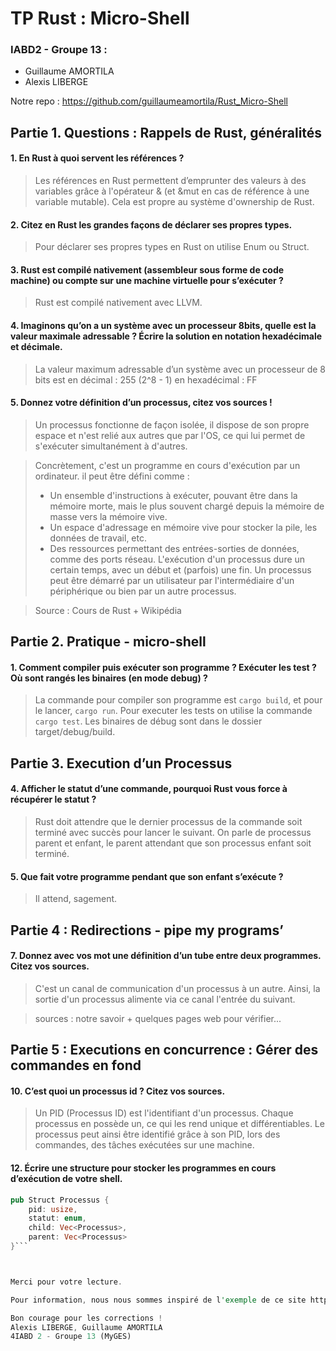 # TP Rust : Micro-Shell

### IABD2 - Groupe 13 :

* Guillaume AMORTILA
* Alexis LIBERGE

Notre repo : https://github.com/guillaumeamortila/Rust_Micro-Shell

##  Partie 1. Questions : Rappels de Rust, généralités

#### 1. En Rust à quoi servent les références ?


> Les références en Rust permettent d’emprunter des valeurs à des variables grâce à l'opérateur & (et &mut en cas de référence à une variable mutable). Cela est propre au  système d'ownership de Rust.


#### 2. Citez en Rust les grandes façons de déclarer ses propres types.

> Pour déclarer ses propres types en Rust on utilise Enum ou Struct.


#### 3. Rust est compilé nativement (assembleur sous forme de code machine) ou compte sur une machine virtuelle pour s’exécuter ?

> Rust est compilé nativement avec LLVM.


#### 4. Imaginons qu’on a un système avec un processeur 8bits, quelle est la valeur maximale adressable ? Écrire la solution en notation hexadécimale et décimale.

> La valeur maximum adressable d’un système avec un processeur de 8 bits est
> en décimal : 255 (2^8 - 1)
> en hexadécimal : FF


#### 5. Donnez votre définition d’un processus, citez vos sources !

> Un processus fonctionne de façon isolée, il dispose de son propre espace et n'est relié aux autres que par l'OS, ce qui lui permet de s'exécuter simultanément à d'autres.

> Concrètement, c'est un programme en cours d'exécution par un ordinateur. il peut être défini comme :
> * Un ensemble d'instructions à exécuter, pouvant être dans la mémoire morte, mais le plus souvent chargé depuis la mémoire de masse vers la mémoire vive.
> * Un espace d'adressage en mémoire vive pour stocker la pile, les données de travail, etc. 
> * Des ressources permettant des entrées-sorties de données, comme des ports réseau.
> L'exécution d'un processus dure un certain temps, avec un début et (parfois) une fin. 
> Un processus peut être démarré par un utilisateur par l'intermédiaire d'un périphérique ou bien par un autre processus.


> Source : Cours de Rust + Wikipédia



## Partie 2. Pratique - micro-shell

#### 1. Comment compiler puis exécuter son programme ? Exécuter les test ? Où sont rangés les binaires (en mode debug) ?
> La commande pour compiler son programme est ```cargo build```, et pour le lancer, ```cargo run```.
> Pour executer les tests on utilise la commande ```cargo test```.
> Les binaires de débug sont dans le dossier target/debug/build.



## Partie 3. Execution d’un Processus

#### 4. Afficher le statut d’une commande, pourquoi Rust vous force à récupérer le statut ?
> Rust doit attendre que le dernier processus de la commande soit terminé avec succès pour lancer le suivant. On parle de processus parent et enfant, le parent attendant que son processus enfant soit terminé.

#### 5. Que fait votre programme pendant que son enfant s’exécute ?
> Il attend, sagement.



## Partie 4 : Redirections - pipe my programs’

#### 7. Donnez avec vos mot une définition d’un tube entre deux programmes. Citez vos sources.
> C'est un canal de communication d'un processus à un autre. Ainsi, la sortie d'un processus alimente via ce canal l'entrée du suivant.

> sources : notre savoir + quelques pages web pour vérifier...



## Partie 5 : Executions en concurrence : Gérer des commandes en fond

#### 10. C’est quoi un processus id ? Citez vos sources.
> Un PID (Processus ID) est l'identifiant d'un processus. Chaque processus en possède un, ce qui les rend unique et différentiables. Le processus peut ainsi être identifié grâce à son PID, lors des commandes, des tâches exécutées sur une machine.

#### 12. Écrire une structure pour stocker les programmes en cours d’exécution de votre shell.
```rust
pub Struct Processus {
	pid: usize,
	statut: enum,
	child: Vec<Processus>,
	parent: Vec<Processus>
}```



Merci pour votre lecture.

Pour information, nous nous sommes inspiré de l'exemple de ce site https://www.joshmcguigan.com/blog/build-your-own-shell-rust/ pour construire le pipe.

Bon courage pour les corrections !
Alexis LIBERGE, Guillaume AMORTILA
4IABD 2 - Groupe 13 (MyGES)

